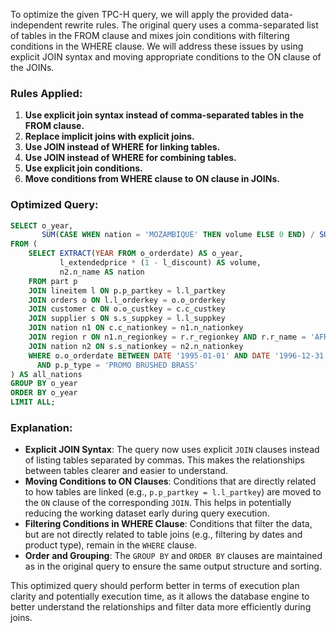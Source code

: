 To optimize the given TPC-H query, we will apply the provided data-independent rewrite rules. The original query uses a comma-separated list of tables in the FROM clause and mixes join conditions with filtering conditions in the WHERE clause. We will address these issues by using explicit JOIN syntax and moving appropriate conditions to the ON clause of the JOINs.

### Rules Applied:
1. **Use explicit join syntax instead of comma-separated tables in the FROM clause.**
2. **Replace implicit joins with explicit joins.**
3. **Use JOIN instead of WHERE for linking tables.**
4. **Use JOIN instead of WHERE for combining tables.**
5. **Use explicit join conditions.**
6. **Move conditions from WHERE clause to ON clause in JOINs.**

### Optimized Query:
```sql
SELECT o_year,
       SUM(CASE WHEN nation = 'MOZAMBIQUE' THEN volume ELSE 0 END) / SUM(volume) AS mkt_share
FROM (
    SELECT EXTRACT(YEAR FROM o_orderdate) AS o_year,
           l_extendedprice * (1 - l_discount) AS volume,
           n2.n_name AS nation
    FROM part p
    JOIN lineitem l ON p.p_partkey = l.l_partkey
    JOIN orders o ON l.l_orderkey = o.o_orderkey
    JOIN customer c ON o.o_custkey = c.c_custkey
    JOIN supplier s ON s.s_suppkey = l.l_suppkey
    JOIN nation n1 ON c.c_nationkey = n1.n_nationkey
    JOIN region r ON n1.n_regionkey = r.r_regionkey AND r.r_name = 'AFRICA'
    JOIN nation n2 ON s.s_nationkey = n2.n_nationkey
    WHERE o.o_orderdate BETWEEN DATE '1995-01-01' AND DATE '1996-12-31'
      AND p.p_type = 'PROMO BRUSHED BRASS'
) AS all_nations
GROUP BY o_year
ORDER BY o_year
LIMIT ALL;
```

### Explanation:
- **Explicit JOIN Syntax**: The query now uses explicit `JOIN` clauses instead of listing tables separated by commas. This makes the relationships between tables clearer and easier to understand.
- **Moving Conditions to ON Clauses**: Conditions that are directly related to how tables are linked (e.g., `p.p_partkey = l.l_partkey`) are moved to the `ON` clause of the corresponding `JOIN`. This helps in potentially reducing the working dataset early during query execution.
- **Filtering Conditions in WHERE Clause**: Conditions that filter the data, but are not directly related to table joins (e.g., filtering by dates and product type), remain in the `WHERE` clause.
- **Order and Grouping**: The `GROUP BY` and `ORDER BY` clauses are maintained as in the original query to ensure the same output structure and sorting.

This optimized query should perform better in terms of execution plan clarity and potentially execution time, as it allows the database engine to better understand the relationships and filter data more efficiently during joins.